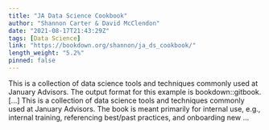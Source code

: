 ```yaml
---
title: "JA Data Science Cookbook"
author: "Shannon Carter & David McClendon"
date: "2021-08-17T21:43:29Z"
tags: [Data Science]
link: "https://bookdown.org/shannon/ja_ds_cookbook/"
length_weight: "5.2%"
pinned: false
---
```


This is a collection of data science tools and techniques commonly used at January Advisors. The output format for this example is bookdown::gitbook. [...] This is a collection of data science tools and techniques commonly used at January Advisors. The book is meant primarily for internal use, e.g., internal training, referencing best/past practices, and onboarding new ...
